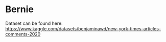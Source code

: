 # Bernie

Dataset can be found here: https://www.kaggle.com/datasets/benjaminawd/new-york-times-articles-comments-2020
